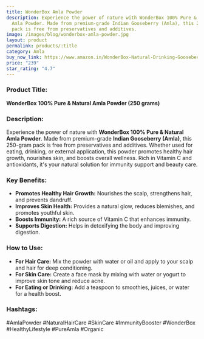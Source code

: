 ```yaml
---
title: WonderBox Amla Powder
description: Experience the power of nature with WonderBox 100% Pure & Natural
  Amla Powder. Made from premium-grade Indian Gooseberry (Amla), this 250-gram
  pack is free from preservatives and additives.
image: /images/blog/wonderbox-amla-powder.jpg
layout: product
permalink: products/:title
category: Amla
buy_now_link: https://www.amazon.in/WonderBox-Natural-Drinking-Gooseberry-Preservatives/dp/B0D9JG55C7/ref=sr_1_30?crid=9NCKR3RZI9QI&tag=ayushmonk-21
price: "239"
star_rating: "4.7"
---
```

### Product Title:
**WonderBox 100% Pure & Natural Amla Powder (250 grams)**

### Description:
Experience the power of nature with **WonderBox 100% Pure & Natural Amla Powder**. Made from premium-grade **Indian Gooseberry (Amla)**, this 250-gram pack is free from preservatives and additives. Whether used for eating, drinking, or external application, this powder promotes healthy hair growth, nourishes skin, and boosts overall wellness. Rich in Vitamin C and antioxidants, it's your natural solution for immunity support and beauty care.

### Key Benefits:
- **Promotes Healthy Hair Growth:** Nourishes the scalp, strengthens hair, and prevents dandruff.
- **Improves Skin Health:** Provides a natural glow, reduces blemishes, and promotes youthful skin.
- **Boosts Immunity:** A rich source of Vitamin C that enhances immunity.
- **Supports Digestion:** Helps in detoxifying the body and improving digestion.

### How to Use:
- **For Hair Care:** Mix the powder with water or oil and apply to your scalp and hair for deep conditioning.
- **For Skin Care:** Create a face mask by mixing with water or yogurt to improve skin tone and reduce acne.
- **For Eating or Drinking:** Add a teaspoon to smoothies, juices, or water for a health boost.

### Hashtags:
#AmlaPowder #NaturalHairCare #SkinCare #ImmunityBooster #WonderBox #HealthyLifestyle #PureAmla #Organic
